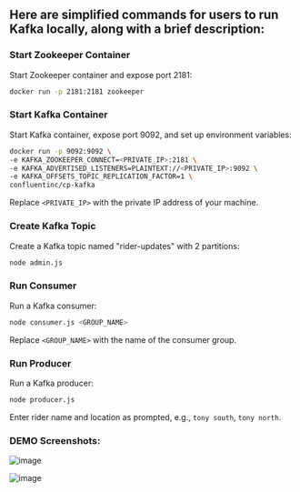 ## Here are simplified commands for users to run Kafka locally, along with a brief description:

### Start Zookeeper Container
Start Zookeeper container and expose port 2181:
```bash
docker run -p 2181:2181 zookeeper
```

### Start Kafka Container
Start Kafka container, expose port 9092, and set up environment variables:
```bash
docker run -p 9092:9092 \
-e KAFKA_ZOOKEEPER_CONNECT=<PRIVATE_IP>:2181 \
-e KAFKA_ADVERTISED_LISTENERS=PLAINTEXT://<PRIVATE_IP>:9092 \
-e KAFKA_OFFSETS_TOPIC_REPLICATION_FACTOR=1 \
confluentinc/cp-kafka
```
Replace `<PRIVATE_IP>` with the private IP address of your machine.

### Create Kafka Topic
Create a Kafka topic named "rider-updates" with 2 partitions:
```bash
node admin.js
```

### Run Consumer
Run a Kafka consumer:
```bash
node consumer.js <GROUP_NAME>
```
Replace `<GROUP_NAME>` with the name of the consumer group.

### Run Producer
Run a Kafka producer:
```bash
node producer.js
```
Enter rider name and location as prompted, e.g., `tony south`, `tony north`.

### DEMO Screenshots:
![image](https://github.com/anfal11/kafka-local/assets/98157911/dce5cfed-a193-4c9c-a90c-af6d50464aba)

![image](https://github.com/anfal11/kafka-local/assets/98157911/58886dab-86a7-40a6-9d57-ea2376eefa11)


